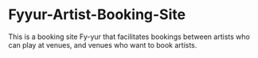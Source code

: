 # Fyyur-Artist-Booking-Site
This is a booking site Fy-yur that facilitates bookings between artists who can play at venues, and venues who want to book artists.
